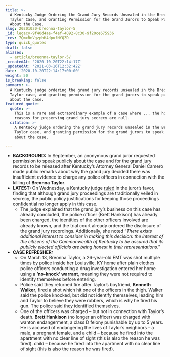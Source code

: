 ```yaml
---
title: >-
  A Kentucky Judge Ordering the Grand Jury Records Unsealed in the Breonna
  Taylor Case, and Granting Permission for the Grand Jurors to Speak Publicly
  About the Case.
slug: 20201020-breonna-taylor-5
_id: legacy-9f40d4ae-f4ef-4092-8c30-9f20ce675936
_rev: 7QmxBnVgzphH4dpufNYQZD
type: quick_quotes
draft: false
aliases:
  - article/breonna-taylor-5/
_createdAt: '2020-10-20T22:14:17Z'
_updatedAt: '2021-03-16T12:32:42Z'
date: '2020-10-20T22:14:17+00:00'
weight: 50
is_breaking: false
summary: >-
  A Kentucky judge ordering the grand jury records unsealed in the Breonna
  Taylor case, and granting permission for the grand jurors to speak publicly
  about the case.
featured_quote:
  quote: >-
    This is a rare and extraordinary example of a case where ... the historical
    reasons for preserving grand jury secrecy are null.
  citation: >-
    A Kentucky judge ordering the grand jury records unsealed in the Breonna
    Taylor case, and granting permission for the grand jurors to speak publicly
    about the case.

---
```

* **BACKGROUND:** In September, an anonymous grand juror requested permission to speak publicly about the case and for the grand jury records to be released after Kentucky’s Attorney General Daniel Camero made public remarks about why the grand jury decided there was insufficient evidence to charge any police officers in connection with the killing of **Breonna Taylor**.
* **LATEST:** On Wednesday, a Kentucky judge [ruled](https://htv-prod-media.s3.amazonaws.com/files/777faabc-1b62-43be-ab4a-d67a035d31e9-pdf-1603214546.pdf) in the juror’s favor, finding that although grand jury proceedings are traditionally veiled in secrecy, the public policy justifications for keeping those proceedings confidential no longer apply in this case.
  * The judge explained that the grand jury’s business on this case has already concluded, the police officer (Brett Hankison) has already been charged, the identities of the other officers involved are already known, and the trial court already ordered the disclosure of the grand jury recordings. Additionally, she noted “_There exists additional interest to consider in making this decision: the interest of the citizens of the Commonwealth of Kentucky to be assured that its publicly elected officials are being honest in their representations_.”
* **CASE REFRESHER:**
  * On March 13, Breonna Taylor, a 26-year-old EMT was shot multiple times by police inside her Louisville, KY home after plain clothes police officers conducting a drug investigation entered her home using a **‘no-knock’ warrant**, meaning they were not required to identify themselves before entering.
  * Police said they returned fire after Taylor’s boyfriend, **Kenneth Walker**, fired a shot which hit one of the officers in the thigh. Walker said the police knocked, but did not identify themselves, leading him and Taylor to believe they were robbers, which is why he fired his gun. The police said they identified themselves.
  * One of the officers was charged – but not in connection with Taylor’s death. **Brett Hankison** (no longer an officer) was charged with wanton endangerment, a class D felony punishable by up to 5 years. He is accused of endangering the lives of Taylor’s neighbors – a male, a pregnant female, and a child – because he fired into the apartment with no clear line of sight (this is also the reason he was fired). child – because he fired into the apartment with no clear line of sight (this is also the reason he was fired).